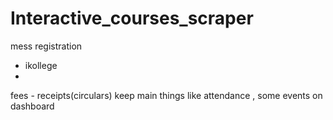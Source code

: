 # Interactive_courses_scraper

mess registration
- ikollege
- 
fees - receipts(circulars)
keep main things like attendance , some events on dashboard

